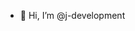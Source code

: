 - 👋 Hi, I’m @j-development
<!---
j-development/j-development is a ✨ special ✨ repository because its `README.md` (this file) appears on your GitHub profile.
You can click the Preview link to take a look at your changes.
--->
